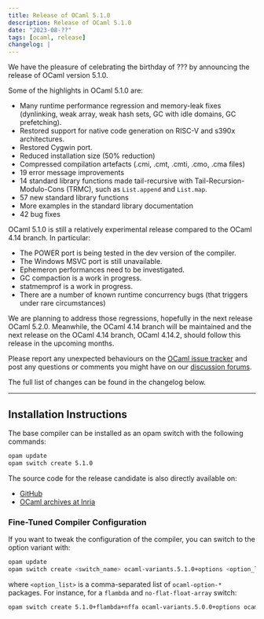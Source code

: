 ```yaml
---
title: Release of OCaml 5.1.0
description: Release of OCaml 5.1.0
date: "2023-08-??"
tags: [ocaml, release]
changelog: |
---
```


We have the pleasure of celebrating the birthday of ??? by announcing the release of OCaml version 5.1.0.

Some of the highlights in OCaml 5.1.0 are:

   - Many runtime performance regression and memory-leak fixes (dynlinking, weak array, weak hash sets, GC with idle domains, GC prefetching).
   - Restored support for native code generation on RISC-V and s390x architectures.
   - Restored Cygwin port.
   - Reduced installation size (50% reduction)
   - Compressed compilation artefacts (.cmi, .cmt, .cmti, .cmo, .cma files)
   - 19 error message improvements
   - 14 standard library functions made tail-recursive with Tail-Recursion-Modulo-Cons (TRMC), such as `List.append` and `List.map`.
   - 57 new standard library functions
   - More examples in the standard library documentation
   - 42 bug fixes

OCaml 5.1.0 is still a relatively experimental release compared to the OCaml
4.14 branch. In particular:

   - The POWER port is being tested in the dev version of the compiler.
   - The Windows MSVC port is still unavailable.
   - Ephemeron performances need to be investigated.
   - GC compaction is a work in progress.
   - statmemprof is a work in progress.
   - There are a number of known runtime concurrency bugs (that triggers under
     rare circumstances) 

We are planning to address those regressions, hopefully in the next release OCaml 5.2.0. Meanwhile, the OCaml 4.14 branch will be maintained and the next release on the OCaml 4.14 branch, OCaml 4.14.2, should follow this release in the upcoming months.


Please report any unexpected behaviours on the [OCaml issue tracker](https://github.com/ocaml/ocaml/issues)
and post any questions or comments you might have on our
[discussion forums](https://discuss.ocaml.org).




The full list of changes can be found in the changelog below.

---

## Installation Instructions

The base compiler can be installed as an opam switch with the following commands:
```bash
opam update
opam switch create 5.1.0
```

The source code for the release candidate is also directly available on:

* [GitHub](https://github.com/ocaml/ocaml/archive/5.1.0.tar.gz)
* [OCaml archives at Inria](https://caml.inria.fr/pub/distrib/ocaml-5.1/ocaml-5.1.0.tar.gz)

### Fine-Tuned Compiler Configuration

If you want to tweak the configuration of the compiler, you can switch to the option variant with:
```bash
opam update
opam switch create <switch_name> ocaml-variants.5.1.0+options <option_list>
```
where `<option_list>` is a comma-separated list of `ocaml-option-*` packages. For instance, for a `flambda` and `no-flat-float-array` switch:
```bash
opam switch create 5.1.0+flambda+nffa ocaml-variants.5.0.0+options ocaml-option-flambda ocaml-option-no-flat-float-array
```
